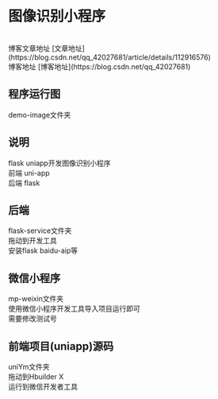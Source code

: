 # 图像识别小程序

<br />
博客文章地址 [文章地址](https://blog.csdn.net/qq_42027681/article/details/112916576)
<br />
博客地址 [博客地址](https://blog.csdn.net/qq_42027681)
<br />

## 程序运行图

demo-image文件夹
<br />

## 说明

flask uniapp开发图像识别小程序
<br />
前端 uni-app
<br />
后端 flask
<br />

## 后端

flask-service文件夹
<br />
拖动到开发工具
<br />
安装flask baidu-aip等
<br />

## 微信小程序

mp-weixin文件夹
<br />
使用微信小程序开发工具导入项目运行即可
<br />
需要修改测试号
<br />

## 前端项目(uniapp)源码

uniYm文件夹
<br />
拖动到Hbuilder X
<br />
运行到微信开发者工具
<br />
